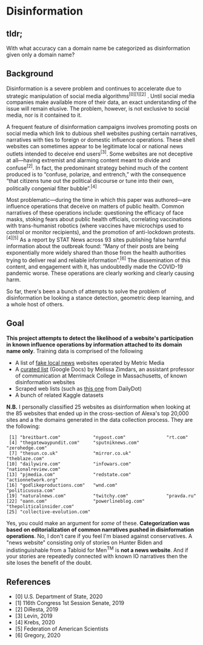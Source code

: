 # Disinformation

## tldr;
With what accuracy can a domain name be categorized as disinformation given only a domain name?

## Background
Disinformation is a severe problem and continues to accelerate due to strategic manipulation of social media algorithms<sup>[0]</sup><sup>[1]</sup><sup>[2]</sup> . Until social media companies make available more of their data, an exact understanding of the issue will remain elusive. The problem, however, is not exclusive to social media, nor is it contained to it. 

A frequent feature of disinformation campaigns involves promoting posts on social media which link to dubious shell websites pushing certain narratives, narratives with ties to foreign or domestic influence operations. These shell websites can sometimes appear to be legitimate local or national news outlets intended to deceive end users<sup>[3]</sup>. Some websites are not deceptive at all—having extremist and alarming content meant to divide and confuse<sup>[2]</sup>. In fact, the predominant strategy behind much of the content produced is to “confuse, polarize, and entrench,” with the consequence “that citizens tune out the political discourse or tune into their own, politically congenial filter bubble”.<sup>[4]</sup>

Most problematic—during the time in which this paper was authored—are influence operations that deceive on matters of public health. Common narratives of these operations include: questioning the efficacy of face masks, stoking fears about public health officials, correlating vaccinations with trans-humanist robotics (where vaccines have microchips used to control or monitor recipients), and the promotion of anti-lockdown protests.<sup>[4]</sup><sup>[5]</sup> As a report by STAT News across 93 sites publishing false harmful information about the outbreak found: “Many of their posts are being exponentially more widely shared than those from the health authorities trying to deliver real and reliable information”.<sup>[6]</sup> The dissemination of this content, and engagement with it, has undoubtedly made the COVID-19 pandemic worse. These operations are clearly working and clearly causing harm.
  
So far, there's been a bunch of attempts to solve the problem of disinformation be looking a stance detection, geometric deep learning, and a whole host of others.

## Goal
**This project attempts to detect the likelihood of a website's participation in known influence operations by information attached to its domain name only**. Training data is comprised of the following
- A list of [fake local news](https://www.nytimes.com/2020/10/18/technology/timpone-local-news-metric-media.html) websites operated by Metric Media
- A [curated list](https://docs.google.com/document/d/10eA5-mCZLSS4MQY5QGb5ewC3VAL6pLkT53V_81ZyitM/preview) (Google Docs) by Melissa Zimdars, an assistant professor of communication at Merrimack College in Massachusetts, of known disinformation websites
- Scraped web lists (such as [this one](https://www.dailydot.com/debug/fake-news-sites-list-facebook/) from DailyDot)
- A bunch of related Kaggle datasets

**N.B.** I personally classified 25 websites as disinformation when looking at the 85 websites that ended up in the cross-section of Alexa's top 20,000 sites and a the domains generated in the data collection process. They are the following:

```
 [1] "breitbart.com"            "nypost.com"               "rt.com"                  
 [4] "thegatewaypundit.com"     "sputniknews.com"          "zerohedge.com"           
 [7] "thesun.co.uk"             "mirror.co.uk"             "theblaze.com"            
[10] "dailywire.com"            "infowars.com"             "nationalreview.com"      
[13] "pjmedia.com"              "redstate.com"             "actionnetwork.org"       
[16] "godlikeproductions.com"   "wnd.com"                  "politicususa.com"        
[19] "naturalnews.com"          "twitchy.com"              "pravda.ru"               
[22] "oann.com"                 "powerlineblog.com"        "thepoliticalinsider.com" 
[25] "collective-evolution.com"
```

Yes, you could make an argument for *some* of these. **Categorization was based on editorialization of common narratives pushed in disinformation operations**. No, I don't care if you feel I'm biased against conservatives. A "news website" consisting only of stories on Hunter Biden and indistinguishable from a Tabloid for Men<sup>TM</sup> is **not a news website**. And if your stories are repeatedly connected with known IO narratives then the site loses the benefit of the doubt.

## References
- [0] U.S. Department of State, 2020
- [1] 116th Congress 1st Session Senate, 2019
- [2] DiResta, 2019
- [3] Levin, 2019
- [4] Krebs, 2020
- [5] Federation of American Scientists
- [6] Gregory, 2020
